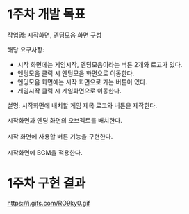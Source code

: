 # 1주차 개발 목표

작업명: 시작화면, 엔딩모음 화면 구성

해당 요구사항: 
*  시작 화면에는 게임시작, 엔딩모음이라는 버튼 2개와 로고가 있다.
*  엔딩모음 클릭 시 엔딩모음 화면으로 이동한다.
*  엔딩모음 화면에는 시작 화면으로 가는 버튼이 있다.
*  게임시작 클릭 시 게임화면으로 이동한다.

설명: 시작화면에 배치할 게임 제목 로고와 버튼을 제작한다.  

시작화면과 엔딩 화면의 오브젝트를 배치한다.  
<br>
시작 화면에 사용할 버튼 기능을 구현한다.  
<br>
시작화면에 BGM을 적용한다.


# 1주차 구현 결과
https://j.gifs.com/RO9ky0.gif
